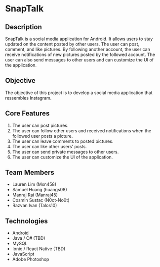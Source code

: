 # SnapTalk

## Description

SnapTalk is a social media application for Android. It allows users to stay updated on the content posted by other users. The user can post, comment, and like pictures. By following another account, the user can receive notifications of new pictures posted by the followed account. The user can also send messages to other users and can customize the UI of the application.

## Objective

The objective of this project is to develop a social media application that ressembles Instagram.

## Core Features

1. The user can post pictures.
2. The user can follow other users and received notifications when the followed user posts a picture.
3. The user can leave comments to posted pictures.
4. The user can like other users' posts.
5. The user can send private messages to other users.
6. The user can customize the UI of the application.

## Team Members

* Lauren Lim (Mxn458)
* Samuel Huang (huangs08)
* Manraj Rai (Manraj45)
* Cosmin Sustac (N0ot-No0t)
* Razvan Ivan (Talos10)

## Technologies
* Android
* Java / C# (TBD)
* MySQL
* Ionic / React Native (TBD)
* JavaScript
* Adobe Photoshop
